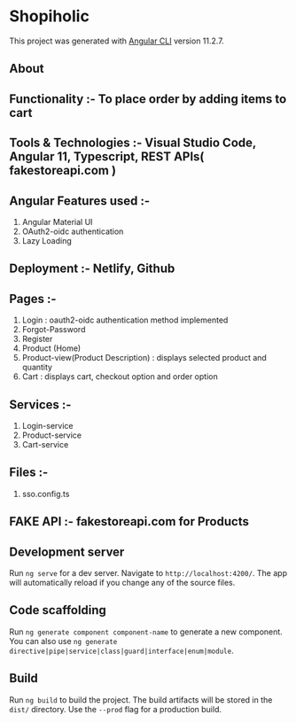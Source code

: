 # Shopiholic

This project was generated with [Angular CLI](https://github.com/angular/angular-cli) version 11.2.7.

## About

## Functionality :- To place order by adding items to cart 

## Tools & Technologies :- Visual Studio Code, Angular 11, Typescript, REST APIs( fakestoreapi.com )

## Angular Features used :- 
1.	Angular Material UI
2.	OAuth2-oidc authentication
3.	Lazy Loading

## Deployment :- Netlify, Github

## Pages :- 
1.	Login : oauth2-oidc authentication method implemented
2.	Forgot-Password 
3.	Register
4.	Product (Home) 
5.	Product-view(Product Description) : displays selected product and quantity
6.	Cart : displays cart, checkout option and order option

## Services :- 
1.	Login-service
2.	Product-service
3.	Cart-service

## Files :- 
1.	sso.config.ts

## FAKE API :- fakestoreapi.com for Products


## Development server

Run `ng serve` for a dev server. Navigate to `http://localhost:4200/`. The app will automatically reload if you change any of the source files.

## Code scaffolding

Run `ng generate component component-name` to generate a new component. You can also use `ng generate directive|pipe|service|class|guard|interface|enum|module`.

## Build

Run `ng build` to build the project. The build artifacts will be stored in the `dist/` directory. Use the `--prod` flag for a production build.


